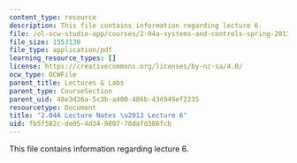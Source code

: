 ```yaml
---
content_type: resource
description: This file contains information regarding lecture 6.
file: /ol-ocw-studio-app/courses/2-04a-systems-and-controls-spring-2013/fb5f582cde054d34980778dafd386fcb_MIT2_04AS13_Lecture6.pdf
file_size: 1553130
file_type: application/pdf
learning_resource_types: []
license: https://creativecommons.org/licenses/by-nc-sa/4.0/
ocw_type: OCWFile
parent_title: Lectures & Labs
parent_type: CourseSection
parent_uid: 48e3d26a-5c3b-a400-486b-434949ef2235
resourcetype: Document
title: "2.04A Lecture Notes \u2013 Lecture 6"
uid: fb5f582c-de05-4d34-9807-78dafd386fcb
---
```

This file contains information regarding lecture 6.